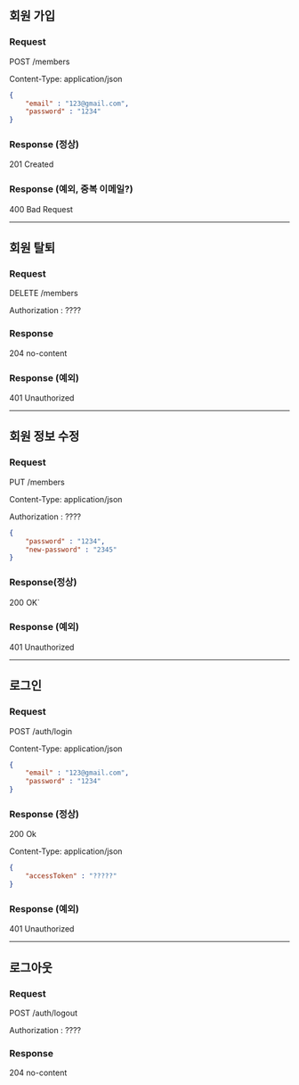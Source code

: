 ## 회원 가입

### Request

POST /members

Content-Type: application/json
```json
{
	"email" : "123@gmail.com",
	"password" : "1234"
}
```

### Response (정상)
201 Created

### Response (예외, 중복 이메일?)
400 Bad Request

---

## 회원 탈퇴

### Request
DELETE /members

Authorization : ????

### Response
204 no-content

### Response (예외)
401 Unauthorized

---

## 회원 정보 수정

### Request
PUT /members

Content-Type: application/json

Authorization : ????
```json
{
	"password" : "1234",
	"new-password" : "2345"
}
```

### Response(정상)
200 OK`

### Response (예외)
401 Unauthorized

---

## 로그인

### Request
POST /auth/login

Content-Type: application/json
```json
{
	"email" : "123@gmail.com",
	"password" : "1234"
}
```

### Response (정상)
200 Ok

Content-Type: application/json
```json
{
	"accessToken" : "?????"
}
```

### Response (예외)
401 Unauthorized

---

## 로그아웃

### Request
POST /auth/logout

Authorization : ????

### Response
204 no-content
